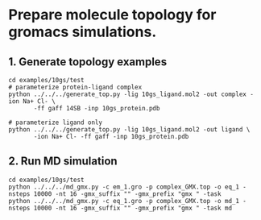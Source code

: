 # Prepare molecule topology for gromacs simulations.

## 1. Generate topology examples
    
    cd examples/10gs/test
    # parameterize protein-ligand complex
    python ../../../generate_top.py -lig 10gs_ligand.mol2 -out complex -ion Na+ Cl- \
           -ff gaff 14SB -inp 10gs_protein.pdb

    # parameterize ligand only 
    python ../../../generate_top.py -lig 10gs_ligand.mol2 -out ligand \
           -ion Na+ Cl- -ff gaff -inp 10gs_protein.pdb

## 2. Run MD simulation 
    cd examples/10gs/test
    python ../../../md_gmx.py -c em_1.gro -p complex_GMX.top -o eq_1 -nsteps 10000 -nt 16 -gmx_suffix "" -gmx_prefix "gmx " -task
    python ../../../md_gmx.py -c eq_1.gro -p complex_GMX.top -o md_1 -nsteps 10000 -nt 16 -gmx_suffix "" -gmx_prefix "gmx " -task md 

